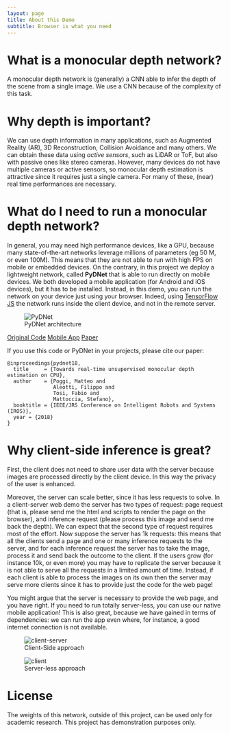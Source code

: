 ```yaml
---
layout: page
title: About this Demo
subtitle: Browser is what you need
---
```


# What is a monocular depth network?

A monocular depth network is (generally) a CNN able to infer 
the depth of the scene from a single image. We use a CNN because of the
complexity of this task.
       
# Why depth is important?
We can use depth information in many applications, such as Augmented Reality (AR),
3D Reconstruction, Collision Avoidance and many others.
We can obtain these data using *active sensors*, such as LiDAR or ToF, but also with passive ones like
stereo cameras. However, many devices do not have multiple cameras or active sensors, so monocular depth estimation
is attractive since it requires just a single camera. For many of these, (near) real time performances are necessary.

# What do I need to run a monocular depth network?
In general, you may need high performance devices, like a GPU, because many state-of-the-art networks
leverage millions of parameters (eg 50 M, or even 100M). This means that they are not able to run with high FPS
on mobile or embedded devices. On the contrary, in this project we deploy a lightweight network, called **PyDNet**
that is able to run directly on mobile devices.
We both developed a mobile application (for Android and iOS devices), but it has to be installed. Instead, in this demo, you can run the network on your device just using your
browser. Indeed, using [TensorFlow JS](https://www.tensorflow.org/js) the network runs inside the client device, and not in the remote server.

<div class="text-center">
 <figure class="figure">
   <img src="{{site.baseurl}}/assets/img/pydnet.jpg" alt="PyDNet">
   <figcaption class="figure-caption text-center">PyDNet architecture</figcaption>
 </figure>
</div>

 <div class="container">
        <div class="row">
            <div class="col-xs-12">
                <div  class="text-center">
                       <a href="https://github.com/mattpoggi/pydnet" class="btn btn-warning"> Original Code</a>
<a  href="https://github.com/FilippoAleotti/mobilePydnet" class="btn btn-success">Mobile App</a>
                 <a href="https://arxiv.org/pdf/1806.11430.pdf" class="btn btn-info">Paper</a>
                </div>
            </div>
        </div>
    </div>


If you use this code or PyDNet in your projects, please cite our paper:
```
@inproceedings{pydnet18,
  title     = {Towards real-time unsupervised monocular depth estimation on CPU},
  author    = {Poggi, Matteo and
               Aleotti, Filippo and
               Tosi, Fabio and
               Mattoccia, Stefano},
  booktitle = {IEEE/JRS Conference on Intelligent Robots and Systems (IROS)},
  year = {2018}
}
```

# Why client-side inference is great?
First, the client does not need to share user data with the server because images are processed directly by the client device. In this way the privacy of the user is enhanced.

Moreover, the server can scale better, since it has less requests to solve. In a client-server web demo the server has two types of request: page request (that is, please send me the html and scripts to render the page on the browser), and inference request (please process this image and send me back the depth).
We can expect that the second type of request requires most of the effort.
Now suppose the server has 1k requests: this means that all the clients send a page and one or many inference requests to the server, and for each inference request the server has to take the image, process it and send back the outcome to the client. 
If the users grow (for instance 10k, or even more) you may have to replicate the server because it is not able to serve all the requests in a limited amount of time. Instead, if each client is able to process the images on its own
then the server may serve more clients since it has to provide just the code for the web page!

You might argue that the server is necessary to provide the web page, and you have right. If you need to run totally server-less, you can use our native mobile application! This is also great, because we have gained in terms of dependencies: we can run the app even where, for instance, a good internet connection is not available.

<div class="container">
  <div class="row">
    <div class="col-md-6 col-sm-12">
      <figure class="figure">
        <img src="{{site.baseurl}}/assets/img/client-server.png" alt="client-server">
        <figcaption class="figure-caption text-center">Client-Side approach</figcaption>
       </figure>
    </div>
    <div class="col-md-6 col-sm-12">
      <figure class="figure">
        <img src="{{site.baseurl}}/assets/img/client.png" alt="client"> 
        <figcaption class="figure-caption text-center">Server-less approach</figcaption>
      </figure>
    </div>
  </div>
</div>

# License
The weights of this network, outside of this project, can be used only for academic research. This project has demonstration purposes only.
